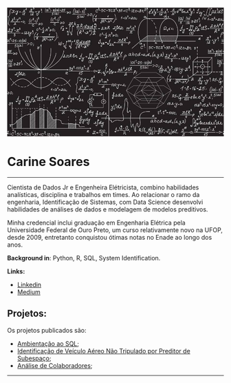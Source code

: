 ![alt text](https://github.com/CarineMS/Data_Science/blob/main/Data-Science-Future.jpg)

#  **Carine Soares**

---

Cientista de Dados Jr e Engenheira Elétricista, combino habilidades analísticas, disciplina e trabalhos em times. Ao relacionar o ramo da engenharia, Identificação de Sistemas, com Data Science desenvolvi habilidades de análises de dados e modelagem de modelos preditivos.

Minha credencial inclui graduação em Engenharia Elétrica pela Universidade Federal de Ouro Preto, um curso relativamente novo na UFOP, desde 2009, entretanto conquistou ótimas notas no Enade ao longo dos anos.

**Background in**: Python, R, SQL, System Identification.

**Links:**
* [Linkedin](https://www.linkedin.com/in/carinemsoares/)
* [Medium](https://medium.com/@carinemadsoares)

## **Projetos:**
Os projetos publicados são:
* [Ambientação ao SQL](https://github.com/CarineMS/Data_Science/blob/main/SQL.md);
* [Identificação de Veículo Aéreo Não Tripulado por Preditor de Subespaço]();
* [Análise de Colaboradores]();

---
